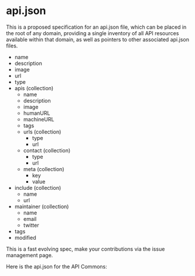 api.json
========

This is a proposed specification for an api.json file, which can be placed in the root of any domain, providing a single inventory of all API resources available within that domain, as well as pointers to other associated api.json files.

* name
* description
* image
* url
* type
* apis (collection)
  * name
  * description
  * image
  * humanURL
  * machineURL
  * tags
  * urls (collection)
    * type
    * url
  * contact (collection)
    * type
    * url
  * meta (collection)
    * key
    * value
* include (collection)
    * name
    * url
* maintainer (collection)
  * name
  * email
  * twitter
* tags
* modified

This is a fast evolving spec, make your contributions via the issue management page. 

Here is the api.json for the API Commons:

<script src="https://gist.github.com/kinlane/10094618.js"></script>
